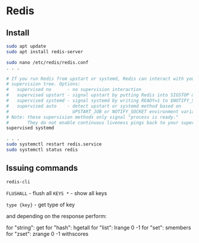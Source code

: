 # Redis

## Install
```bash
sudo apt update
sudo apt install redis-server
```

```bash
sudo nano /etc/redis/redis.conf
. . .

# If you run Redis from upstart or systemd, Redis can interact with your
# supervision tree. Options:
#   supervised no      - no supervision interaction
#   supervised upstart - signal upstart by putting Redis into SIGSTOP mode
#   supervised systemd - signal systemd by writing READY=1 to $NOTIFY_SOCKET
#   supervised auto    - detect upstart or systemd method based on
#                        UPSTART_JOB or NOTIFY_SOCKET environment variables
# Note: these supervision methods only signal "process is ready."
#       They do not enable continuous liveness pings back to your supervisor.
supervised systemd

. . .
sudo systemctl restart redis.service
sudo systemctl status redis
```

## Issuing commands
```bash
redis-cli
```
`FLUSHALL`  - flush all
`KEYS *`    - show all keys

`type {key}` - get type of key

and depending on the response perform:

for "string": get <key>
for "hash": hgetall <key>
for "list": lrange <key> 0 -1
for "set": smembers <key>
for "zset": zrange <key> 0 -1 withscores